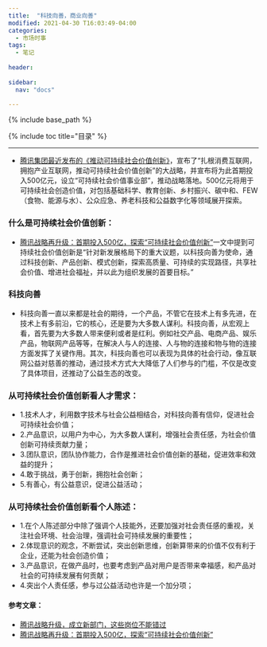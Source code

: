 ```yaml
---
title:  "科技向善，商业向善"
modified: 2021-04-30 T16:03:49-04:00
categories: 
  - 市场时事
tags:
  - 笔记
  
header:
 
sidebar:
  nav: "docs"
  
---
```


{% include base_path %}

{% include toc title="目录" %}

---


- [腾讯集团最近发布的《推动可持续社会价值创新》](https://mp.weixin.qq.com/s/9DO_pl9r0rA7tynwmELtOA)，宣布了“扎根消费互联网，拥抱产业互联网，推动可持续社会价值创新”的大战略，并宣布将为此首期投入500亿元，设立“可持续社会价值事业部”，推动战略落地。500亿元将用于可持续社会创造价值，对包括基础科学、教育创新、乡村振兴、碳中和、FEW（食物、能源与水）、公众应急、养老科技和公益数字化等领域展开探索。

### 什么是可持续社会价值创新：

- [腾讯战略再升级：首期投入500亿，探索“可持续社会价值创新”](https://mp.weixin.qq.com/s/9puAGSuORGeZ7-8EbK_xRQ)一文中提到可持续社会价值创新是“针对新发展格局下的重大议题，以科技向善为使命，通过科技创新、产品创新、模式创新，探索高质量、可持续的实现路径，共享社会价值、增进社会福祉，并以此为组织发展的首要目标。”

### 科技向善

- 科技向善一直以来都是社会的期待，一个产品，不管它在技术上有多先进，在技术上有多前沿，它的核心，还是要为大多数人谋利。科技向善，从宏观上看，首先要为大多数人带来便利或者是红利。例如社交产品、电商产品、娱乐产品，物联网产品等等，在解决人与人的连接、人与物的连接和物与物的连接方面发挥了关键作用。其次，科技向善也可以表现为具体的社会行动，像互联网公益对慈善的推动，通过技术方式大大降低了人们参与的门槛，不仅是改变了具体项目，还推动了公益生态的改变。

### 从可持续社会价值创新看人才需求：
- 1.技术人才，利用数字技术与社会公益相结合，对科技向善有信仰，促进社会可持续社会价值；
- 2.产品意识，以用户为中心，为大多数人谋利，增强社会责任感，为社会价值创新可持续贡献力量；
- 3.团队意识，团队协作能力，合作是推进社会价值创新的基础，促进效率和效益的提升；
- 4.敢于挑战，勇于创新，拥抱社会创新；
- 5.有善心，有公益意识，促进公益活动；

### 从可持续社会价值创新看个人陈述：
- 1.在个人陈述部分中除了强调个人技能外，还要加强对社会责任感的重视，关注社会环境、社会治理，强调社会可持续发展的重要性；
- 2.体现意识的观念，不断尝试，突出创新思维，创新算带来的价值不仅有利于企业，还能为社会创造价值；
- 3.产品意识，在做产品时，也要考虑到产品对用户是否带来幸福感，和产品对社会的可持续发展有何贡献；
- 4.突出个人责任感，参与过公益活动也许是一个加分项；

#### 参考文章：
- [腾讯战略升级，成立新部门，这些岗位不能错过](https://mp.weixin.qq.com/s/9DO_pl9r0rA7tynwmELtOA)
- [腾讯战略再升级：首期投入500亿，探索“可持续社会价值创新”](https://mp.weixin.qq.com/s/9puAGSuORGeZ7-8EbK_xRQ)